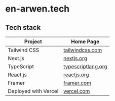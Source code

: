 # en-arwen.tech

## Tech stack

| Project              | Home Page                      |
|----------------------|--------------------------------|
| Tailwind CSS         | [tailwindcss.com](https://tailwindcss.com/) |
| Next.js              | [nextjs.org](https://nextjs.org/)          |
| TypeScript           | [typescriptlang.org](https://www.typescriptlang.org/) |
| React.js               | [reactjs.org](https://reactjs.org/)       |
| Framer            | [framer.com](https://www.framer.com/)       |
| Deployed with Vercel | [vercel.com](https://vercel.com/)        |
